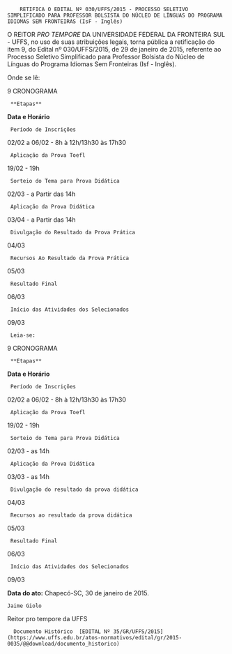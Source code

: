         RETIFICA O EDITAL Nº 030/UFFS/2015 - PROCESSO SELETIVO SIMPLIFICADO PARA PROFESSOR BOLSISTA DO NÚCLEO DE LÍNGUAS DO PROGRAMA IDIOMAS SEM FRONTEIRAS (IsF - Inglês)  

O REITOR *PRO TEMPORE* DA UNIVERSIDADE FEDERAL DA FRONTEIRA SUL - UFFS, no uso de suas atribuições legais, torna pública a retificação do item 9, do Edital nº 030/UFFS/2015, de 29 de janeiro de 2015, referente ao Processo Seletivo Simplificado para Professor Bolsista do Núcleo de Línguas do Programa Idiomas Sem Fronteiras (Isf - Inglês).

 Onde se lê:

 9 CRONOGRAMA

     **Etapas**

   **Data e Horário**

     Período de Inscrições 

   02/02 a 06/02 - 8h à 12h/13h30 às 17h30

     Aplicação da Prova Toefl

   19/02 - 19h

     Sorteio do Tema para Prova Didática

   02/03 - a Partir das 14h

     Aplicação da Prova Didática

   03/04 - a Partir das 14h

     Divulgação do Resultado da Prova Prática

   04/03

     Recursos Ao Resultado da Prova Prática

   05/03

     Resultado Final

   06/03

     Início das Atividades dos Selecionados

   09/03

     Leia-se:

 9 CRONOGRAMA

     **Etapas**

   **Data e Horário**

     Período de Inscrições 

   02/02 a 06/02 - 8h à 12h/13h30 às 17h30

     Aplicação da Prova Toefl

   19/02 - 19h

     Sorteio do Tema para Prova Didática

   02/03 - as 14h

     Aplicação da Prova Didática

   03/03 - as 14h

     Divulgação do resultado da prova didática

   04/03

     Recursos ao resultado da prova didática

   05/03

     Resultado Final

   06/03

     Início das Atividades dos Selecionados

   09/03

      

   **Data do ato:** Chapecó-SC, 30 de janeiro de 2015.   
 

    Jaime Giolo   
 Reitor pro tempore da UFFS 

      Documento Histórico  [EDITAL Nº 35/GR/UFFS/2015](https://www.uffs.edu.br/atos-normativos/edital/gr/2015-0035/@@download/documento_historico)     
      